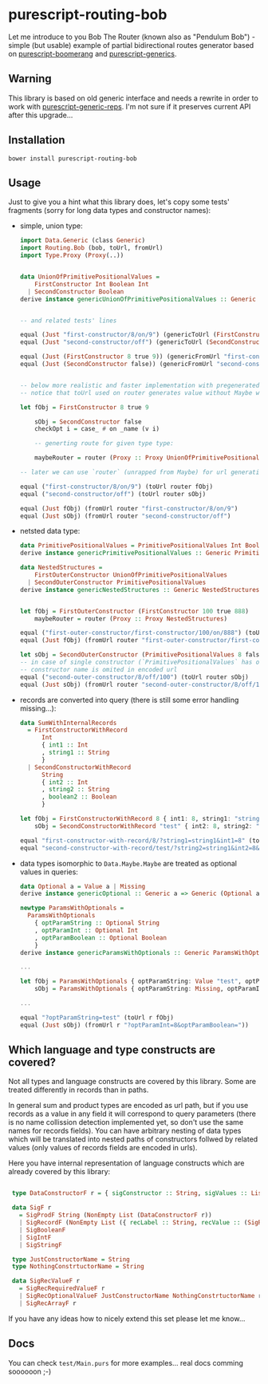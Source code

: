 # purescript-routing-bob

Let me introduce to you Bob The Router (known also as "Pendulum Bob") - simple (but usable) example of partial bidirectional routes generator based on [purescript-boomerang](https://github.com/paluh/purescript-boomerang) and [purescript-generics](https://github.com/purescript/purescript-generics).

## Warning

This library is based on old generic interface and needs a rewrite in order to work with [purescript-generic-reps](https://github.com/purescript/purescript-generic-reps). I'm not sure if it preserves current API after this upgrade...

## Installation

```shell
bower install purescript-routing-bob
```

## Usage

Just to give you a hint what this library does, let's copy some tests' fragments (sorry for long data types and constructor names):

  * simple, union type:

    ```purescript
    import Data.Generic (class Generic)
    import Routing.Bob (bob, toUrl, fromUrl)
    import Type.Proxy (Proxy(..))


    data UnionOfPrimitivePositionalValues =
        FirstConstructor Int Boolean Int
      | SecondConstructor Boolean
    derive instance genericUnionOfPrimitivePositionalValues :: Generic UnionOfPrimitivePositionalValues


    -- and related tests' lines

    equal (Just "first-constructor/8/on/9") (genericToUrl (FirstConstructor 8 true 9))
    equal (Just "second-constructor/off") (genericToUrl (SecondConstructor false))

    equal (Just (FirstConstructor 8 true 9)) (genericFromUrl "first-constructor/8/on/9")
    equal (Just (SecondConstructor false)) (genericFromUrl "second-constructor/off")


    -- below more realistic and faster implementation with pregenerated router
    -- notice that toUrl used on router generates value without Maybe wrapping

    let fObj = FirstConstructor 8 true 9

        sObj = SecondConstructor false
        checkOpt i = case_ # on _name (v i)

        -- generting route for given type type:

        maybeRouter = router (Proxy :: Proxy UnionOfPrimitivePositionalValues)

    -- later we can use `router` (unrapped from Maybe) for url generation and url parsing:

    equal ("first-constructor/8/on/9") (toUrl router fObj)
    equal ("second-constructor/off") (toUrl router sObj)

    equal (Just fObj) (fromUrl router "first-constructor/8/on/9")
    equal (Just sObj) (fromUrl router "second-constructor/off")

    ```

  * netsted data type:

    ```purescript
    data PrimitivePositionalValues = PrimitivePositionalValues Int Boolean Int
    derive instance genericPrimitivePositionalValues :: Generic PrimitivePositionalValues

    data NestedStructures =
        FirstOuterConstructor UnionOfPrimitivePositionalValues
      | SecondOuterConstructor PrimitivePositionalValues
    derive instance genericNestedStructures :: Generic NestedStructures


    let fObj = FirstOuterConstructor (FirstConstructor 100 true 888)
        maybeRouter = router (Proxy :: Proxy NestedStructures)

    equal ("first-outer-constructor/first-constructor/100/on/888") (toUrl router fObj)
    equal (Just fObj) (fromUrl router "first-outer-constructor/first-constructor/100/on/888"))

    let sObj = SecondOuterConstructor (PrimitivePositionalValues 8 false 100)
    -- in case of single constructor (`PrimitivePositionalValues` has one),
    -- constructor name is omited in encoded url
    equal ("second-outer-constructor/8/off/100") (toUrl router sObj)
    equal (Just sObj) (fromUrl router "second-outer-constructor/8/off/100"))

    ```

  * records are converted into query (there is still some error handling missing...):

    ```purescript
    data SumWithInternalRecords
      = FirstConstructorWithRecord
          Int
          { int1 :: Int
          , string1 :: String
          }
      | SecondConstructorWithRecord
          String
          { int2 :: Int
          , string2 :: String
          , boolean2 :: Boolean
          }

    let fObj = FirstConstructorWithRecord 8 { int1: 8, string1: "string1" }
        sObj = SecondConstructorWithRecord "test" { int2: 8, string2: "string1", boolean2: false }

    equal "first-constructor-with-record/8/?string1=string1&int1=8" (toUrl router fObj)
    equal "second-constructor-with-record/test/?string2=string1&int2=8&boolean2=off" (toUrl router sObj))
    ```

  * data types isomorphic to `Data.Maybe.Maybe` are treated as optional values in queries:

    ```purescript
    data Optional a = Value a | Missing
    derive instance genericOptional :: Generic a => Generic (Optional a)

    newtype ParamsWithOptionals =
      ParamsWithOptionals
        { optParamString :: Optional String
        , optParamInt :: Optional Int
        , optParamBoolean :: Optional Boolean
        }
    derive instance genericParamsWithOptionals :: Generic ParamsWithOptionals

    ...

    let fObj = ParamsWithOptionals { optParamString: Value "test", optParamInt: Missing, optParamBoolean: Missing}
        sObj = ParamsWithOptionals { optParamString: Missing, optParamInt: Value 8, optParamBoolean: Missing}

    ...

    equal "?optParamString=test" (toUrl r fObj)
    equal (Just sObj) (fromUrl r "?optParamInt=8&optParamBoolean="))
    ```

## Which language and type constructs are covered?

Not all types and language constructs are covered by this library. Some are treated differently in records than in paths.

In general sum and product types are encoded as url path, but if you use records as a value in any field it will correspond to query parameters (there is no name collission detection implemented yet, so don't use the same names for records fields).
You can have arbitrary nesting of data types which will be translated into nested paths of constructors follwed by related values (only values of records fields are encoded in urls).

Here you have internal representation of language constructs which are already covered by this library:

   ```purescript

    type DataConstructorF r = { sigConstructor :: String, sigValues :: List r}

    data SigF r
      = SigProdF String (NonEmpty List (DataConstructorF r))
      | SigRecordF (NonEmpty List ({ recLabel :: String, recValue :: (SigRecValueF r) }))
      | SigBooleanF
      | SigIntF
      | SigStringF

    type JustConstructorName = String
    type NothingConstrtuctorName = String

    data SigRecValueF r
      = SigRecRequiredValueF r
      | SigRecOptionalValueF JustConstructorName NothingConstrtuctorName r
      | SigRecArrayF r
   ```

If you have any ideas how to nicely extend this set please let me know...

## Docs
You can check `test/Main.purs` for more examples... real docs comming soooooon ;-)

